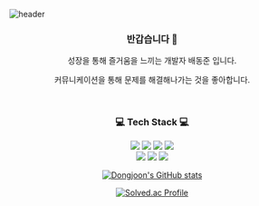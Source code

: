 ![header](https://capsule-render.vercel.app/api?type=Waving&color=0:FFB7C8,100:FF6D90&height=150&section=header&text=BAE_DONG_JOON&fontSize=70&fontColor=FFFFFF)

<h3 align="center"> 반갑습니다 🙌</h3>
<p align="center"> 성장을 통해 즐거움을 느끼는 개발자 배동준 입니다. </p>
<p align="center"> 커뮤니케이션을 통해 문제를 해결해나가는 것을 좋아합니다. </p>


<br>


<h3 align="center">💻 Tech Stack 💻</h3>
<div class="stack" align="center">
  <a href="#"><img src="https://img.shields.io/badge/Node.js-339933?style=flat&logo=Node.JS&logoColor=white"/></a>
  <a href="#"><img src="https://img.shields.io/badge/Flask-41454A?style=flat&logo=flask&logoColor=wlightgrey"/></a>
  <a href="#"><img src="https://img.shields.io/badge/MongoDB-83B81A?style=flat&logo=MongoDB&logoColor=white"/></a>
  <a href="#"><img src="https://img.shields.io/badge/React-61DAFB?style=flat&logo=React&logoColor=white"/></a>
  <br />
  <a href="#"><img src="https://img.shields.io/badge/Python-3766AB?style=flat&logo=Python&logoColor=white"/></a>
  <a href="#"><img src="https://img.shields.io/badge/JavaScript-F7DF1E?style=flat&logo=JavaScript&logoColor=black"/></a>
  <a href="#"><img src="https://img.shields.io/badge/Git-F05032?style=flat&logo=Git&logoColor=white"/></a>


  [![Dongjoon's GitHub stats](https://github-readme-stats.vercel.app/api?username=baedonguri&theme=tokyonight&line_height=20)](https://github.com/baedonguri/github-readme-stats) 


  [![Solved.ac Profile](http://mazassumnida.wtf/api/v2/generate_badge?boj=ehdwns0613)](https://solved.ac/ehdwns0613/)

</div>

<br>

